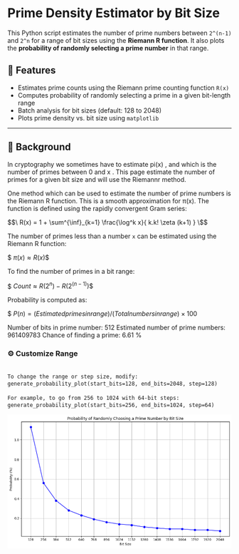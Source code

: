 # Prime Density Estimator by Bit Size

This Python script estimates the number of prime numbers between `2^(n-1)` and `2^n` for a range of bit sizes using the **Riemann R function**. It also plots the **probability of randomly selecting a prime number** in that range.

## 📌 Features

- Estimates prime counts using the Riemann prime counting function `R(x)`
- Computes probability of randomly selecting a prime in a given bit-length range
- Batch analysis for bit sizes (default: 128 to 2048)
- Plots prime density vs. bit size using `matplotlib`

---

## 🧠 Background

In cryptography we sometimes have to estimate pi(x) , and which is the number of primes between 0 and x . This page estimate the number of primes for a given bit size and will use the Riemannr method.

One method which can be used to estimate the number of prime numbers is the Riemann R function. This is a smooth approximation for π(x). The function is defined using the rapidly convergent Gram series:

$$\ R(x) = 1 + \sum^{\inf}_{k=1} \frac{\log^k x}{ k.k! \zeta (k+1) } \$$

The number of primes less than a number `x` can be estimated using the Riemann R function:

$$\ π(x) ≈ R(x) \$$


To find the number of primes in a bit range:

$$\ Count ≈ R(2^n) - R(2^(n-1)) \$$


Probability is computed as:

$$\ P(n) = (Estimated primes in range) / (Total numbers in range) × 100% \$$

Number of bits in prime number:	512
Estimated number of prime numbers:	961409783
Chance of finding a prime:		6.61 %

### ⚙️ Customize Range

```

To change the range or step size, modify:
generate_probability_plot(start_bits=128, end_bits=2048, step=128)

For example, to go from 256 to 1024 with 64-bit steps:
generate_probability_plot(start_bits=256, end_bits=1024, step=64)
```

![estimate_number_of_primes](estimate_number_of_primes.png)


